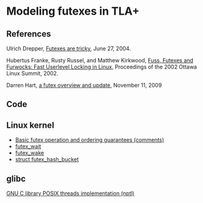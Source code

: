 # Modeling futexes in TLA+

## References

Ulrich Drepper, [Futexes are tricky][1], June 27, 2004.

Hubertus Franke, Rusty Russel, and Matthew Kirkwood, [Fuss, Futexes and Furwocks: Fast Userlevel Locking in Linux][2], Proceedings of the 2002 Ottawa Linux Summit, 2002.

Darren Hart, [a futex overview and update][3], November 11, 2009


[1]: https://dept-info.labri.fr/~denis/Enseignement/2008-IR/Articles/01-futex.pdf
[2]: https://www.kernel.org/doc/ols/2002/ols2002-pages-479-495.pdf
[3]: https://lwn.net/Articles/360699/

## Code

## Linux kernel

* [Basic futex operation and ordering guarantees (comments)][4]
* [futex_wait]
* [futex_wake]
* [struct futex_hash_bucket]

[4]: https://github.com/torvalds/linux/blob/v6.11/kernel/futex/waitwake.c#L13
[futex_wait]: https://github.com/torvalds/linux/blob/v6.11/kernel/futex/waitwake.c#L688
[futex_wake]: https://github.com/torvalds/linux/blob/v6.11/kernel/futex/waitwake.c#L155
[struct futex_hash_bucket]: https://github.com/torvalds/linux/blob/v6.11/kernel/futex/futex.h#L115

## glibc

[GNU C library POSIX threads implementation (nptl)][nptl]

[nptl]: https://sourceware.org/git/?p=glibc.git;a=tree;f=nptl;hb=HEAD


